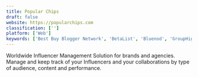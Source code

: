 ```yaml
---
title: Popular Chips
draft: false 
website: https://popularchips.com
classification: ['']
platform: ['Web']
keywords: ['Best Buy Blogger Network', 'BetaList', 'Bluenod', 'GroupHigh', 'HyPR', 'Inkybee', 'Inspect Social', 'Shout', 'Sociabble', 'StatFlux', 'Xberts', 'inzpire.me']
---
```

Worldwide Influencer Management Solution for brands and agencies. Manage and keep track of your Influencers and your collaborations by type of audience, content and performance.